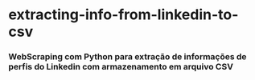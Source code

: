 # extracting-info-from-linkedin-to-csv
### WebScraping com Python para extração de informações de perfis do Linkedin com armazenamento em arquivo CSV
